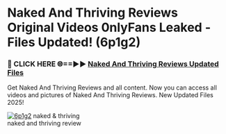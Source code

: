 # Naked And Thriving Reviews Original Videos 0nlyFans Leaked - Files Updated! (6p1g2)

<h3>🔴 CLICK HERE 🌐==►► <a href="https://tinyurl.com/up5wt9bj" rel="nofollow">Naked And Thriving Reviews Updated Files</a></h3>

Get Naked And Thriving Reviews and all content. Now you can access all videos and pictures of Naked And Thriving Reviews. New Updated Files 2025!

[![6p1g2](https://i.imgur.com/ABiUzMV.gif)](https://tinyurl.com/up5wt9bj)
naked & thriving<br>
naked and thriving review